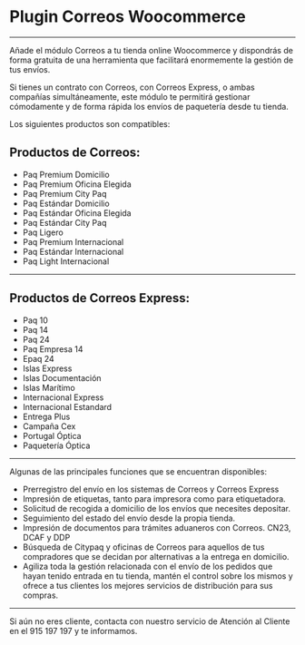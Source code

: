 # Plugin Correos Woocommerce
***
Añade el módulo Correos a tu tienda online Woocommerce y dispondrás de forma gratuita de una herramienta que facilitará enormemente la gestión de tus envíos.

Si tienes un contrato con Correos, con Correos Express, o ambas compañías simultáneamente, este módulo te permitirá gestionar cómodamente y de forma rápida los envíos de paquetería desde tu tienda.

Los siguientes productos son compatibles:

## Productos de Correos:

- Paq Premium Domicilio
- Paq Premium Oficina Elegida
- Paq Premium City Paq
- Paq Estándar Domicilio
- Paq Estándar Oficina Elegida
- Paq Estándar City Paq
- Paq Ligero
- Paq Premium Internacional
- Paq Estándar Internacional
- Paq Light Internacional

***
## Productos de Correos Express:
- Paq 10
- Paq 14
- Paq 24
- Paq Empresa 14
- Epaq 24
- Islas Express
- Islas Documentación
- Islas Marítimo
- Internacional Express
- Internacional Estandard
- Entrega Plus
- Campaña Cex
- Portugal Óptica
- Paquetería Óptica
***
Algunas de las principales funciones que se encuentran disponibles:
- Prerregistro del envío en los sistemas de Correos y Correos Express
- Impresión de etiquetas, tanto para impresora como para etiquetadora.
- Solicitud de recogida a domicilio de los envíos que necesites depositar.
- Seguimiento del estado del envío desde la propia tienda.
- Impresión de documentos para trámites aduaneros con Correos. CN23, DCAF y DDP
- Búsqueda de Citypaq y oficinas de Correos para aquellos de tus compradores que se decidan por alternativas a la entrega en domicilio.
- Agiliza toda la gestión relacionada con el envío de los pedidos que hayan tenido entrada en tu tienda, mantén el control sobre los mismos y ofrece a tus clientes los mejores servicios de distribución para sus compras.
***
Si aún no eres cliente, contacta con nuestro servicio de Atención al Cliente en el 915 197 197 y te informamos.
